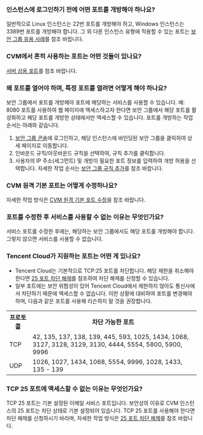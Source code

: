### 인스턴스에 로그인하기 전에 어떤 포트를 개방해야 하나요?
일반적으로 Linux 인스턴스는 22번 포트를 개방해야 하고, Windows 인스턴스는 3389번 포트를 개방해야 합니다. 그 외 다른 인스턴스 유형에 적용할 수 있는 포트는 [보안 그룹 응용 사례](https://intl.cloud.tencent.com/document/product/213/32369)를 참조 바랍니다.

### CVM에서 흔히 사용하는 포트는 어떤 것들이 있나요?

[서버 상용 포트](https://intl.cloud.tencent.com/document/product/213/12451)를 참조 바랍니다.

### 왜 포트를 열어야 하며, 특정 포트를 열려면 어떻게 해야 하나요?

보안 그룹에서 포트를 개방해야 포트에 해당하는 서비스를 사용할 수 있습니다. 예:
8080 포트를 사용하여 웹 페이지에 액세스하고자 한다면 보안 그룹에서 해당 포트를 활성화하고 해당 포트를 개방한 상태에서만 액세스할 수 있습니다.
포트를 개방하는 작업 순서는 아래와 같습니다.
1. [보안 그룹 콘솔](https://console.cloud.tencent.com/vpc/securitygroup)에 로그인하고, 해당 인스턴스에 바인딩된 보안 그룹을 클릭하여 상세 페이지로 이동합니다.
2. 인바운드 규칙/아웃바운드 규칙을 선택하여, 규칙 추가를 클릭합니다.
3. 사용자의 IP 주소(세그먼트) 및 개방이 필요한 포트 정보를 입력하여 개방 허용을 선택합니다.
자세한 작업 순서는 [보안 그룹 규칙 추가](https://intl.cloud.tencent.com/document/product/213/34272)를 참조 바랍니다.

### CVM 원격 기본 포트는 어떻게 수정하나요?

자세한 작업 방식은 [CVM 원격 기본 포트 수정](https://intl.cloud.tencent.com/document/product/213/35376)을 참조 바랍니다.


### 포트를 수정한 후 서비스를 사용할 수 없는 이유는 무엇인가요?

서비스 포트를 수정한 후에는, 해당하는 보안 그룹에서도 해당 포트를 개방해야 합니다. 그렇지 않으면 서비스를 사용할 수 없습니다.

### Tencent Cloud가 지원하는 포트는 어떤 게 있나요?

- Tencent Cloud는 기본적으로 TCP:25 포트를 차단합니다. 해당 제한을 취소해야 한다면 [25 포트 차단 해제](https://intl.cloud.tencent.com/document/product/213/34833)를 참조하여 차단 해제를 신청할 수 있습니다.
- 일부 포트에는 보안 위험성이 있어 Tencent Cloud에서 제한하지 않아도 통신사에서 차단하기 때문에 액세스할 수 없습니다. 이런 상황에 대비하여 포트를 변경해야 하며, 다음과 같은 포트를 사용해 리슨하지 말 것을 권장합니다.
<table>
<tr><th>프로토콜</th><th>차단 가능한 포트</th></tr>
<tr><td>TCP</td><td>42, 135, 137, 138, 139, 445, 593, 1025, 1434, 1068, 3127, 3128, 3129, 3130, 4444, 5554, 5800, 5900, 9996</td></tr>
<tr><td>UDP</td><td>1026, 1027, 1434, 1068, 5554, 9996, 1028, 1433, 135 - 139</td></tr>
</table>


### TCP 25 포트에 액세스할 수 없는 이유는 무엇인가요?
TCP 25 포트는 기본 설정된 이메일 서비스 포트입니다. 보안상의 이유로 CVM 인스턴스의 25 포트는 차단 상태로 기본 설정되어 있습니다. TCP 25 포트를 사용해야 한다면 차단 해제를 신청하시기 바라며, 자세한 작업 방식은 [25 포트 차단 해제](https://intl.cloud.tencent.com/document/product/213/34833)를 참조 바랍니다.

